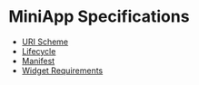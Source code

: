 # MiniApp Specifications

* [URI Scheme](https://w3c.github.io/miniapp/specs/uri/)
* [Lifecycle](https://w3c.github.io/miniapp/specs/lifecycle/)
* [Manifest](https://w3c.github.io/miniapp/specs/manifest/)
* [Widget Requirements](https://w3c.github.io/miniapp/specs/widget-req/)
